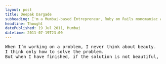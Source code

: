 ```yaml
---
layout: post
title: Deepak Dargade
subheading: I'm a Mumbai-based Entrepreneur, Ruby on Rails monomaniac and Food enthusiast.<br/>Best known for turning ideas into reality and Co-founder of Classpro.
headline: Thought
datePublished: 19 Jul 2011, Mumbai
datetime: 2011-07-19T23:00
---
```


<pre>
When I’m working on a problem, I never think about beauty.
I think only how to solve the problem.
But when I have finished, if the solution is not beautiful, I know it is wrong.
</pre>